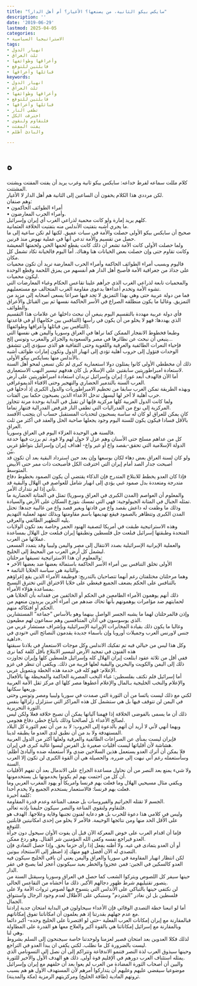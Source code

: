```yaml
---
title: "سايكس بيكو الثانية، من يصنعها؟ الأغيار؟ أم أهل الدار؟"
description: ''
date: '2019-06-29'
lastmod: 2025-04-05
categories:
- الاستراتيجيا السياسية
tags:
- انهيار الدول
- ثلث العراق
- وأعراقها وطوائفها
- قابلتين للتوقع
- قبائلها وأعراقها
keywords:
- انهيار الدول
- ثلث العراق
- وأعراقها وطوائفها
- قابلتين للتوقع
- قبائلها وأعراقها
- تطفي النار
- اخترقت الكل
- فلنقاوم ولنقوي
- يفتت المفتت
- والبادئ أظلم

---
```

# **ه**

كلام مللت سماعه لفرط خداعه: سايكس بيكو ثانية وغرب يريد أن يفتت المفتت ويشتت المشتتت.  
لكن مرددي هذا الكلام يخفون أن الساعين إلى الثانية هم أهل الدار لا الأغيار.  
وهم صنفان:  
• أمراء الطوائف الحاكمون  
• وأمراء الحرب المعارضون.  
كلهم يريد إمارة ولو كانت محمية لذراعي الغرب أي إيران وإسرائيل.  
ما يجري أشبه بتفتيت الأندلس منه بتفتيت الخلافة العثمانية.  
صحيح أن سايكس بيكو الأولى حصلت والأمة في سبات عميق. لكنها لم تكن ساعية إلى ما حصل من تقسيم والأمة تدعي أنها في عملية نهوض منذ قرنين.  
ولما حصلت الأولى كانت الأمة تشعر أن ذلك كانت يقطع لحمها الحي ولحمتها المعيشة وكانت تقاوم حتى وإن حصلت بعض الخيانات هنا وهناك. أما اليوم فالخيانة تكاد تشمل كل مكان.  
فاليوم وبسبب أمراء الطوائف الحاكمة وأمراء الحرب المعارضة تريد أن تكون محميات على جذاذ من جغرافية الأمة فأصبح أهل الدار هم أنفسهم من يمزق اللحمة وقطع الوحدة ليكون محميات.  
والمحميات تابعة لذراعي الغرب الذي جرأهم علينا تقاعس الحكام وغباء المعارضات التي تشوه الأمة وتخدم أعداءها بدعوى مقاومة الغرب المتحالف مع مستعمليهم.  
فما من دولة عربية حتى وهي بهذا التمزيق لا تجد فيها صراعا يسعى أصحابه إلى مزيد من التمزيق. وغالبا ما يكون منطلقه الصراع في الأسر الحاكمة نفسها ثم بين القبائل والأعراق والطوائف.  
فأي دولة عربية مهددة بالتقسيم اليوم ينبغي أن نبحث داخلها عن علامات هذا التقسيم الذي يهددها: فهو لا يخلو من أن يكون في رأسها (التنافس بين حكامها) أو في قاعدتها (التنافس بين قبائلها وأعراقها وطوائفها).  
وطبعا فخطوط الانفجار الممكن كما نراها في العراق وسوريا واليمن هي نفسها التي ينبغي أن نبحث عن نظائرها في مصر والسعودية والجزائر والمغرب وتونس إلخ…  
فإحياء النعرات الطائفية والعرقية واللغوية وحتى الثقافية هو الذي سيؤدي إلى تتشقق الوحدات فتؤول إلى حروب أهلية تؤدي إلى انهيار الدول وتكون إمارات طوائف أشبه بالأندلس منها بسايكس بيكو الأولى.  
ذلك أن مخططي الأولى كانوا يمثلون دولا استعمارية كبرى لم تكن تسعى لمحو أهل السنة لاستعادة امبراطوريتين سابقتين على الإسلام بل كان هدفهم تيسير النهب الاستعماري.  
أما الآن فالهدف أبعد غورا: إيران وإسرائيل تريدان استعادة امبراطوريتين على أرض العرب السنة بالتدمير الحضاري والتهجير وحتى الافناء الديموغرافي.  
وبهذه الطريقة تمكن الغرب سابقا من تحطيم الامبراطوريات والدول الكبرى إذ أدخلها في حرب أهلية لا آخر لها ليسهل تدخل الأعداء الذين يصبحون حكما بين الفتات.  
ولما كانت الدول العربية كلها مركزية فإنها لن تقبل في البداية بوحدة مرنة تتجاوز المركزية إلى نوع من الفدراليات التي تطفي النار فترفض الفدرالية فتنهار تماما.  
كان يمكن للعراق لو كان له ساسة يسحبون لتحديات المستقبل حساب أن يتجنب الأفسد بالأقل فسادا فيكون يكون للسنة اليوم وجود يجعلها صاحبة الحل والعقد في أكثر من ثلث العراق.  
فالسنة هي الوحيدة العزلاء اليوم في العراق وسوريا.  
كل من عداهم مسلح حتى الأسنان وهم عزل لا حول لهم ولا قوة. ثم برزت فيها خدعة الدولة الإسلامية التي تحقق-بقصد واع أو غير واع- أهداف إيران وإسرائيل بتواطؤ غربي بيّن.  
ولو كان لسنة العراق بعض دهاء لكان بوسعها وإن بعد حين استرداد البقية بعد أن تكون قد أصبحت جدار الصد أمام إيران التي اخترقت الكل فأصبحت ذات ممر حتى الأبيض المتوسط.  
فإذا كان العدو يخطط للابتلاع المتدرج فإن الذكاء يقتضي أن يكون الصمود بخطوط دفاع متدرجة ومتعددة بدل صمود غبي يؤدي إلى انهيار شامل للعواصم في الهلال والبقية قد تأتي إذا لم نتدارك الأمر.  
والمعلوم أن العواصم (المدن الكبرى في العراق وسوريا) تمثل في المتانة الحضارية ما تمثله الجبال في المتانة الجيولوجية: فهي التي تمسك بتوزع السكان على الأرض والسيادة.  
وذلك ما وظفت له داعش بقصد واع من قادتها وبغير قصد واع من غالبية جندها: تحتل المدن الكبرى وتتظاهر بالصمود فيقع تهديمها باسم مقاومتها وبذلك تمهد لعملية التهديم يليه التطهير الطائفي والعرقي.  
وهذه الاستراتيجية طبقت في أمريكا لتصفية الهنود الحمر وخاصة بعد تكون الولايات المتحدة وطبقتها إسرائيل فبلعت جل فلسطين وتطبقها إيران فبلعت جل الهلال بمساعدة عملائها من العرب.  
والعملية الإيرانية الإسرائيلية بصدد الانتقال إلى مصر واليمن وليبيا وقد يتمدد المسعى ليشمل كل أرض العرب من المحيط إلى الخليج.  
والمعلوم أن هذا الاستراتيجية تسبقها مرحلتان:  
• الأولى تخلق التنافس بين أمراء الأسر الحاكمة باستمالة بعضها ضد بعضها الآخر  
• والثانية هي سياسة الخلايا النائمة.  
وهما مرحلتان مختلفتان رغم أنهما تتصاحبان بالتدريج: فوظيفة الأمراء الذين يقع إغراؤهم بالتنافس على الحكم يضعف الجميع فيغطي على خلايا الاختراق التي تخترق النسيج بمساعدة هؤلاء الأمراء.  
ذلك أنهم يوهمون الأمراء الطامعين في الحكم أو الخائفين من فقدانه بأن الخلايا هي لحمايتهم ضد مؤامرات يوهمونهم بأنها تحاك ضدهم من أمراء آخرين يريدون منعهم من الحكم أو افتكاكه منهم.  
وإذن فالمرحلتان لهما ما يشبه الجسر الواصل بينهما وهو بالأساس “جماعة” المستشارين الذي يوسوسون في آذان المتنافسين وهم سماعون لهم مطيعون.  
وغالبا ما يكون ذلك بقيادة المخابرات الإيرانية الإسرائيلية وبإشراف مستشار غربي من جنس لاورنس العرب وجميلات أوروبا وإن بأسماء جديدة يقدمون النصائح التي «تودي في داهية».  
وكل هذا ليس من خيالي فبه تم تفكيك الاندلس وكل موجات الاستعمار في بلادنا سبقتها هذه الفنون في تمجيد الأرض لتيسير الابتلاع بأقل كلفة كما نرى  
ففي أقل من ثلاثة عقود ابتلعت إيران الهلال كله وإسرائيل فلسطين كلها وإيران تجاوزت ذلك إلى اليمن والكويت والبحرين والبقية لعلها قريبة من ذلك. ويكفي أن تنظر في غزو الإعلام: فهو كله في خدمة هذه الخطة وبتمويل عربي.  
أما إسرائيل فلم تكتف بفلسطين: غباء النخب المصرية الحاكمة والمحيطة بها بالأفعال والإعلام والنخب الخليجية بـالمال والإعلام أعطوها مصر كلها اي مركز ثقل الأمة العربية وربعها سكانها.  
لكني مع ذلك ليست يائسا من أن الثورة التي صمدت في سوريا وليبيا ومصر وتونس وحتى في اليمن لن تتوقف فيها بل هي ستشمل كل هذه المراكز التي ستزلزل زلزالها بنفس الثورة التحريرية.  
ذلك أن ما يسمى بالفوضى الخلاقة إذا فهمنا آلياتها يمكن أن تصبح خلاقة فعلا ولكن ليس لصالح الأعداء بل لصالحنا وذلك باتباع خطي دفاع هجومي.  
وبهما أنهي لأني لا أريد أن أتهم بالدعوة إلى الحروب: لا بد من أن تعم الثورة كل البلاد المستهدفة ولا بد من أن نطبق لدى العدو ما يطبقه لدينا.  
فإيران ليست بمنأى عن الصراعات الطائفية والعرقية ولعلها أكثر من الدول العربية هشاشة لأن أقلياتها ليست أقليات صغيرة بل الفرس ليسوا غالبة كبرى في إيران.  
فلا يمكن أن أترك العدو يستعمل هذين السلاحين ضدي ولا أستعمله ضده والبادئ أظلم: وسأستعمله رغم أني نبهت إلى ضرره. والحصيلة هي أن القوة الكبرى لن تكون إلا العرب السنة.  
ولا شيء يمنع بعد النصر من أن نحاول مساعدة الجراح على الاندمال بعد أن تفهم الأقليات أن كل من احتمت بهم لم يكونوا يخدمونها بل يستخدمونها.  
ويكفي مثال مسيحيي الهلال وما فعلت بهم فرنسا وامريكا أو يهود المغرب العربي وما فعلت بهم فرنسا: فالاستعمار يستخدم الجميع ولا يخدم أحدا.  
كلمة أخيرة:  
الجسم لا تقتله الجراثيم والفيروسات بل ضعف المناعة وعدم قدرة المقاومة.  
فلنقاوم ولنقوي المناعة والنصر سيكون حليفنا بإذنه تعالى.  
وليس في كلامي هذا دعوة للحرب بل هو دعاية لفنون تجنبها وقاية وعلاجها. الهدف هو على الأقل الحد منها ومن نتائجها الوخيمة. فالأمر لا يخلو من إحدى امكانيتين قابلتين للتوقع.  
فإما أن اقدام العرب على خوض المعركة الآن قبل أن يفوت الأوان سيحول دون جرأة العدو فيراجع نفسه وكفى الله المؤمنين شر القتال. وهو ردع ممكن.  
أو أن العدو يتمادى في غيه. ولا أظنه يفعل إذا رأى حزما بحق. وإذا حصل التمادي فإن التصدي له الآن أفضل فهو منهك إذ اضطر إلى الاستنجاد ببوتين.  
لكن انتظار انهيار المقاومة في سوريا والعراق واليمن يعني أن باقي الخليج سيكون فيه العدو كالسكين في الجبن: فمن عجزوا والخطر بعيد سيكونون أعجز لما يصبح في عقر الدار.  
حينها سيفر كل اللصوص ويتركوا الشعب كما حصل في العراق وسوريا وسيقتل السنة من يتصور تقتيليهم شرط ظهور دجالهم الأكبر. ذلك ما أخشاه من التقاعس الحالي.  
لن نكتفي حينها بالتباكي على الأندلس التي يتسوح فيها لصوص ثروات الأمة ولا على فلسطين بل لن نغادر “المتردم” وسنبكي على الأطلال لعدم وجود الرجال واستنواق الجمال.  
أما لو اتبعنا خطة التصدي الوقائي فإن الأعداء سيحاولون في البداية امتحان جدية إرادتنا مع عدم جهلهم بقدرتنا إذ هم يعلمون أن امكاناتنا تفوق إمكاناتهم.  
فبالمقارنة مع إيران إمكانات العرب الفعلية -حتى لو اقتصرنا على الخليج وحده- أكبر دائما وبالمقارنة مع إسرائيل إمكاناتنا هي بالقوة أكبر والعلاج معها هو القدرة على المطاولة وهي لنا.  
لذلك فكلا العدوين بعد امتحان قصير لعزمنا ولوحدتنا خاصة سيجنحون إلى السلم بشروط ليست بالضرورة كل ما نطلب. لكني يكفي ان يبدأ العدو في التراجع.  
وحينها سيذوق العرب لذة النصر فتنمو الاندفاعة وتتراكم إلى أن نصل إلى التسونامي الذي يمثله استئناف العرب دورهم في الإقليم قوة أولى. ذلك هو الهدف الأول والأخير للثورة.  
والبين أن أصحاب الثورة المضادة من العرب لم يعوا بعد أن حلفهم مع إيران وإسرائيل موضوعيا سيقضي عليهم وعليهم أن يتداركوا أمرهم لأن المستهدف الاول هو هم بسبب ثروتهم المادية (طاقة الخليج) ومركزيتهم الرمزية (مكة والمدينة).

###
